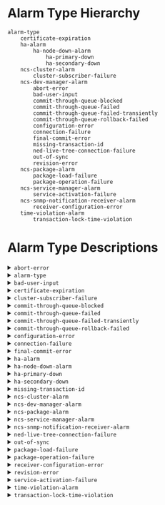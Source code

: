 # Alarm Type Hierarchy

```
alarm-type
    certificate-expiration
    ha-alarm
        ha-node-down-alarm
            ha-primary-down
            ha-secondary-down
    ncs-cluster-alarm
        cluster-subscriber-failure
    ncs-dev-manager-alarm
        abort-error
        bad-user-input
        commit-through-queue-blocked
        commit-through-queue-failed
        commit-through-queue-failed-transiently
        commit-through-queue-rollback-failed
        configuration-error
        connection-failure
        final-commit-error
        missing-transaction-id
        ned-live-tree-connection-failure
        out-of-sync
        revision-error
    ncs-package-alarm
        package-load-failure
        package-operation-failure
    ncs-service-manager-alarm
        service-activation-failure
    ncs-snmp-notification-receiver-alarm
        receiver-configuration-error
    time-violation-alarm
        transaction-lock-time-violation
```

# Alarm Type Descriptions

<details>

<summary><code>abort-error</code></summary>

* **Initial Perceived Severity**  
  major
* **Description**  
  An error happened while aborting or reverting a transaction. Device's
configuration is likely to be inconsistent with the NCS CDB.
* **Recommended Action**  
  Inspect the configuration difference with compare-config,
  resolve conflicts with sync-from or sync-to if any.
* **Clear Condition(s)**  
  If NCS achieves sync with the device, or receives a transaction
  id for a netconf session towards the device, the alarm is cleared.
* **Alarm Message(s)**  
  * `Device {dev} is locked`
  * `Device {dev} is southbound locked`
  * `abort error`

</details>

<details>

<summary><code>alarm-type</code></summary>

* **Description**  
  Base identity for alarm types.  A unique identification of the
fault, not including the managed object.  Alarm types are used
to identify if alarms indicate the same problem or not, for
lookup into external alarm documentation, etc.  Different
managed object types and instances can share alarm types.  If
the same managed object reports the same alarm type, it is to
be considered to be the same alarm.  The alarm type is a
simplification of the different X.733 and 3GPP alarm IRP alarm
correlation mechanisms and it allows for hierarchical
extensions.  
A 'specific-problem' can be used in addition to the alarm type
in order to have different alarm types based on information not
known at design-time, such as values in textual SNMP
Notification varbinds.

</details>

<details>

<summary><code>bad-user-input</code></summary>

* **Initial Perceived Severity**  
  critical
* **Description**  
  Invalid input from user. NCS cannot recognize parameters needed to
connect to device.
* **Recommended Action**  
  Verify that the user supplied input are correct.
* **Clear Condition(s)**  
  This alarm is not cleared.
* **Alarm Message(s)**  
  * `Resource {resource} doesn't exist`

</details>

<details>

<summary><code>certificate-expiration</code></summary>

* **Description**  
  The certificate is nearing its expiry or has already expired.
The severity depends on the time left to expiry, it ranges from
warning to critical.
* **Recommended Action**  
  Replace certificate.
* **Clear Condition(s)**  
  This alarm is cleared when the certificate is no longer loaded.
* **Alarm Message(s)**  
  * `Certificate expires in less than {days} day(s)/Certificate has expired.`

</details>

<details>

<summary><code>cluster-subscriber-failure</code></summary>

* **Initial Perceived Severity**  
  critical
* **Description**  
  Failure to establish a notification subscription towards
a remote node.
* **Recommended Action**  
  Verify IP connectivity between cluster nodes.
* **Clear Condition(s)**  
  This alarm is cleared if NCS succeeds to establish a
  subscription towards the remote node, or when the subscription
  is explicitly stopped.
* **Alarm Message(s)**  
  * `Failed to establish netconf notification
  subscription to node ~s, stream ~s`
  * `Commit queue items with remote nodes will not receive required
  event notifications.`

</details>

<details>

<summary><code>commit-through-queue-blocked</code></summary>

* **Initial Perceived Severity**  
  warning
* **Description**  
  A commit was queued behind a queue item waiting to be able to
connect to one of its devices. This is potentially dangerous
since one unreachable device can potentially fill up the commit
queue indefinitely.
* **Clear Condition(s)**  
  An alarm raised due to a transient error will be cleared
  when NCS is able to reconnect to the device.
* **Alarm Message(s)**  
  * `Commit queue item ~p is blocked because item ~p cannot connect to ~s`

</details>

<details>

<summary><code>commit-through-queue-failed</code></summary>

* **Initial Perceived Severity**  
  critical
* **Description**  
  A queued commit failed.
* **Recommended Action**  
  Resolve with rollback if possible.
* **Clear Condition(s)**  
  This alarm is not cleared.
* **Alarm Message(s)**  
  * `Failed to authenticate towards device {device}: {reason}`
  * `Device {dev} is locked`
  * `{Reason}`
  * `Device {dev} is southbound locked`
  * `Commit queue item {CqId} rollback invoked`
  * `Commit queue item {CqId} has failed: Operation failed because:
  inconsistent database`
  * `Remote commit queue item ~p cannot be unlocked:
  cluster node not configured correctly`

</details>

<details>

<summary><code>commit-through-queue-failed-transiently</code></summary>

* **Initial Perceived Severity**  
  critical
* **Description**  
  A queued commit failed as it exhausted its retry attempts
on transient errors.
* **Recommended Action**  
  Resolve with rollback if possible.
* **Clear Condition(s)**  
  This alarm is not cleared.
* **Alarm Message(s)**  
  * `Failed to connect to device {dev}: {reason}`
  * `Connection to {dev} timed out`
  * `Failed to authenticate towards device {device}: {reason}`
  * `The configuration database is locked for device {dev}: {reason}`
  * `the configuration database is locked by session {id} {identification}`
  * `the configuration database is locked by session {id} {identification}`
  * `{Dev}: Device is locked in a {Op} operation by session {session-id}`
  * `resource denied`
  * `Commit queue item {CqId} rollback invoked`
  * `Commit queue item {CqId} has failed: Operation failed because:
  inconsistent database`
  * `Remote commit queue item ~p cannot be unlocked:
  cluster node not configured correctly`

</details>

<details>

<summary><code>commit-through-queue-rollback-failed</code></summary>

* **Initial Perceived Severity**  
  critical
* **Description**  
  Rollback of a commit-queue item failed.
* **Recommended Action**  
  Investigate the status of the device and resolve the
  situation by issuing the appropriate action, i.e., service
  redeploy or a sync operation.
* **Clear Condition(s)**  
  This alarm is not cleared.
* **Alarm Message(s)**  
  * `{Reason}`

</details>

<details>

<summary><code>configuration-error</code></summary>

* **Initial Perceived Severity**  
  critical
* **Description**  
  Invalid configuration of NCS managed device, NCS cannot recognize
parameters needed to connect to device.
* **Recommended Action**  
  Verify that the configuration parameters defined in
  tailf-ncs-devices.yang submodule are consistent for this device.
* **Clear Condition(s)**  
  The alarm is cleared when NCS reads the configuration
  parameters for the device, and is raised again if the
  parameters are invalid.
* **Alarm Message(s)**  
  * `Failed to resolve IP address for {dev}`
  * `the configuration database is locked by session {id} {identification}`
  * `{Reason}`
  * `Resource {resource} doesn't exist`

</details>

<details>

<summary><code>connection-failure</code></summary>

* **Initial Perceived Severity**  
  major
* **Description**  
  NCS failed to connect to a managed device before the timeout expired.
* **Recommended Action**  
  Verify address, port, authentication, check that the device is up
  and running. If the error occurs intermittently, increase
  connect-timeout.
* **Clear Condition(s)**  
  If NCS successfully reconnects to the device, the alarm is cleared.
* **Alarm Message(s)**  
  * `The connection to {dev} was closed`
  * `Failed to connect to device {dev}: {reason}`

</details>

<details>

<summary><code>final-commit-error</code></summary>

* **Initial Perceived Severity**  
  critical
* **Description**  
  A managed device validated a configuration change, but failed to
commit.  When this happens, NCS and the device are out of sync.
* **Recommended Action**  
  Reconcile by comparing and sync-from or sync-to.
* **Clear Condition(s)**  
  If NCS achieves sync with a device, the alarm is cleared.
* **Alarm Message(s)**  
  * `The connection to {dev} was closed`
  * `External error in the NED implementation for device {dev}: {reason}`
  * `Internal error in the NED NCS framework affecting device {dev}: {reason}`

</details>

<details>

<summary><code>ha-alarm</code></summary>

* **Description**  
  Base type for all alarms related to high availablity.
This is never reported, sub-identities for the specific
high availability alarms are used in the alarms.

</details>

<details>

<summary><code>ha-node-down-alarm</code></summary>

* **Description**  
  Base type for all alarms related to nodes going down in
high availablity. This is never reported, sub-identities
for the specific node down alarms are used in the alarms.

</details>

<details>

<summary><code>ha-primary-down</code></summary>

* **Initial Perceived Severity**  
  critical
* **Description**  
  The node lost the connection to the primary node.
* **Recommended Action**  
  Make sure the HA cluster is operational, investigate why
  the primary went down and bring it up again.
* **Clear Condition(s)**  
  This alarm is never automatically cleared and has to be cleared
  manually when the HA cluster has been restored.
* **Alarm Message(s)**  
  * `Lost connection to primary due to: Primary closed connection`
  * `Lost connection to primary due to: Tick timeout`
  * `Lost connection to primary due to: code {Code}`

</details>

<details>

<summary><code>ha-secondary-down</code></summary>

* **Initial Perceived Severity**  
  critical
* **Description**  
  The node lost the connection to a secondary node.
* **Recommended Action**  
  Investigate why the secondary node went down, fix the
  connectivity issue and reconnect the secondary to the
  HA cluster.
* **Clear Condition(s)**  
  This alarm is cleared when the secondary node is reconnected
  to the HA cluster.
* **Alarm Message(s)**  
  * `Lost connection to secondary`

</details>

<details>

<summary><code>missing-transaction-id</code></summary>

* **Initial Perceived Severity**  
  warning
* **Description**  
  A device announced in its NETCONF hello message that
it supports the transaction-id as defined in
http://tail-f.com/yang/netconf-monitoring.  However when
NCS tries to read the transaction-id no data is returned.
The NCS check-sync feature will not work. This is usually
a case of misconfigured NACM rules on the managed device.
* **Recommended Action**  
  Verify NACM rules on the concerned device.
* **Clear Condition(s)**  
  If NCS successfully reads a transaction id for which
  it had previously failed to do so, the alarm is cleared.
* **Alarm Message(s)**  
  * `{Reason}`

</details>

<details>

<summary><code>ncs-cluster-alarm</code></summary>

* **Description**  
  Base type for all alarms related to cluster.
This is never reported, sub-identities for the specific
cluster alarms are used in the alarms.

</details>

<details>

<summary><code>ncs-dev-manager-alarm</code></summary>

* **Description**  
  Base type for all alarms related to the device manager
This is never reported, sub-identities for the specific
device alarms are used in the alarms.

</details>

<details>

<summary><code>ncs-package-alarm</code></summary>

* **Description**  
  Base type for all alarms related to packages.
This is never reported, sub-identities for the specific
package alarms are used in the alarms.

</details>

<details>

<summary><code>ncs-service-manager-alarm</code></summary>

* **Description**  
  Base type for all alarms related to the service manager
This is never reported, sub-identities for the specific
service alarms are used in the alarms.

</details>

<details>

<summary><code>ncs-snmp-notification-receiver-alarm</code></summary>

* **Description**  
  Base type for SNMP notification receiver Alarms. This is never
reported, sub-identities for specific SNMP notification receiver
alarms are used in the alarms.

</details>

<details>

<summary><code>ned-live-tree-connection-failure</code></summary>

* **Initial Perceived Severity**  
  major
* **Description**  
  NCS failed to connect to a managed device using one of the optional
live-status-protocol NEDs.
* **Recommended Action**  
  Verify the configuration of the optional NEDs.
  If the error occurs intermittently, increase connect-timeout.
* **Clear Condition(s)**  
  If NCS successfully reconnects to the managed device,
  the alarm is cleared.
* **Alarm Message(s)**  
  * `The connection to {dev} was closed`
  * `Failed to connect to device {dev}: {reason}`

</details>

<details>

<summary><code>out-of-sync</code></summary>

* **Initial Perceived Severity**  
  major
* **Description**  
  A managed device is out of sync with NCS. Usually it means that the
device has been configured out of band from NCS point of view.
* **Recommended Action**  
  Inspect the difference with compare-config, reconcile by
  invoking sync-from or sync-to.
* **Clear Condition(s)**  
  If NCS achieves sync with a device, the alarm is cleared.
* **Alarm Message(s)**  
  * `Device {dev} is out of sync`
  * `Out of sync due to no-networking or failed commit-queue commits.`
  * `got: ~s expected: ~s.`

</details>

<details>

<summary><code>package-load-failure</code></summary>

* **Initial Perceived Severity**  
  critical
* **Description**  
  NCS failed to load a package.
* **Recommended Action**  
  Check the package for the reason.
* **Clear Condition(s)**  
  If NCS successfully loads a package for which an alarm
  was previously raised, it will be cleared.
* **Alarm Message(s)**  
  * `failed to open file {file}: {str}`
  * `Specific to the concerned package.`

</details>

<details>

<summary><code>package-operation-failure</code></summary>

* **Initial Perceived Severity**  
  critical
* **Description**  
  A package has some problem with its operation.
* **Recommended Action**  
  Check the package for the reason.
* **Clear Condition(s)**  
  This alarm is not cleared.

</details>

<details>

<summary><code>receiver-configuration-error</code></summary>

* **Initial Perceived Severity**  
  major
* **Description**  
  The snmp-notification-receiver could not setup its configuration,
either at startup or when reconfigured. SNMP notifications will now
be missed.
* **Recommended Action**  
  Check the error-message and change the configuration.
* **Clear Condition(s)**  
  This alarm will be cleared when the NCS is configured
  to successfully receive SNMP notifications
* **Alarm Message(s)**  
  * `Configuration has errors.`

</details>

<details>

<summary><code>revision-error</code></summary>

* **Initial Perceived Severity**  
  major
* **Description**  
  A managed device arrived with a known module, but too new revision.
* **Recommended Action**  
  Upgrade the Device NED using the new YANG revision in order
  to use the new features in the device.
* **Clear Condition(s)**  
  If all device yang modules are supported by NCS,
  the alarm is cleared.
* **Alarm Message(s)**  
  * `The device has YANG module revisions not supported by
  NCS. Use the /devices/device/check-yang-modules
  action to check which modules that are not compatible.`

</details>

<details>

<summary><code>service-activation-failure</code></summary>

* **Initial Perceived Severity**  
  critical
* **Description**  
  A service failed during re-deploy.
* **Recommended Action**  
  Corrective action and another re-deploy is needed.
* **Clear Condition(s)**  
  If the service is successfully redeployed, the alarm is cleared.
* **Alarm Message(s)**  
  * `Multiple device errors:
{str}`

</details>

<details>

<summary><code>time-violation-alarm</code></summary>

* **Description**  
  Base type for all alarms related to time violations.
This is never reported, sub-identities for the specific
time violation alarms are used in the alarms.

</details>

<details>

<summary><code>transaction-lock-time-violation</code></summary>

* **Initial Perceived Severity**  
  warning
* **Description**  
  The transaction lock time exceeded its threshold and might be stuck
in the critical section. This threshold is configured in
/ncs-config/transaction-lock-time-violation-alarm/timeout.
* **Recommended Action**  
  Investigate if the transaction is stuck and possibly
  interrupt it by closing the user session which it is
  attached to.
* **Clear Condition(s)**  
  This alarm is cleared when the transaction has finished.
* **Alarm Message(s)**  
  * `Transaction lock time exceeded threshold.`

</details>

